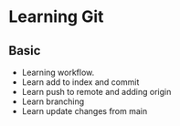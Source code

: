# Learning Git


## Basic

- Learning workflow.
- Learn add to index and commit
- Learn push to remote and adding origin
- Learn branching
- Learn update changes from main
